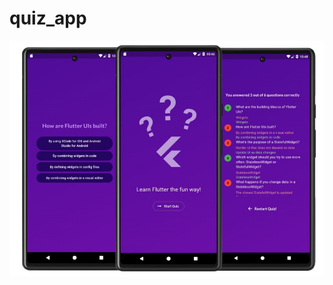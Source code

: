 # quiz_app

![Alt text](https://github.com/ihsan7770/quiz_app/blob/63ff34a2fecc57d5b0b4d432ed9a99cd8a4c36c7/quiz.png)





 
 

